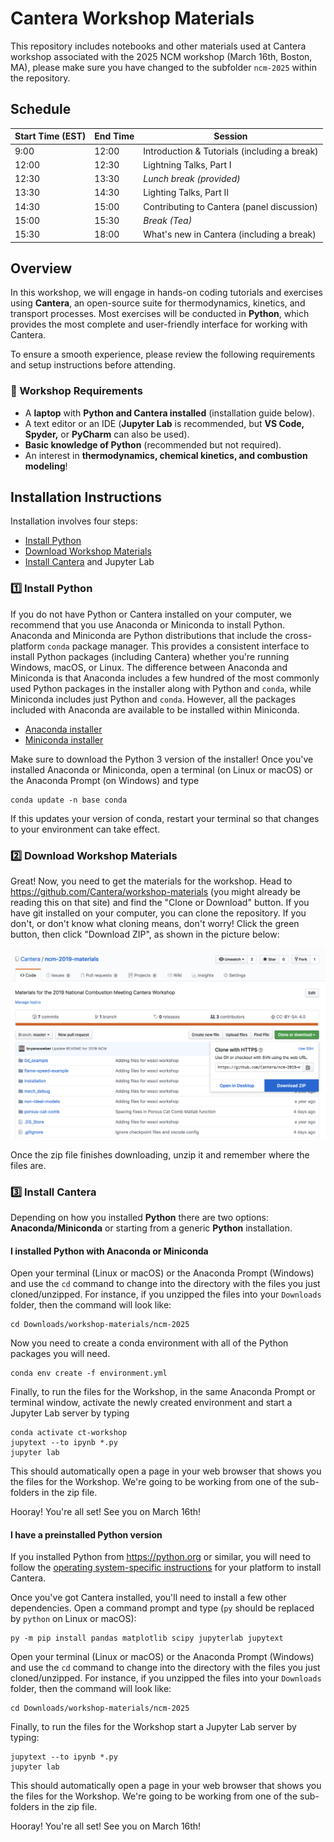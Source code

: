# Cantera Workshop Materials

This repository includes notebooks and other materials used at Cantera workshop associated with the 2025 NCM workshop (March 16th, Boston, MA), please make sure you have changed to the subfolder `ncm-2025` within the repository.

## Schedule

| Start Time (EST) | End Time | Session                        |
|------------------|----------|--------------------------------|
| 9:00  | 12:00 | Introduction & Tutorials (including a break) |
| 12:00 | 12:30 | Lightning Talks, Part I                      |
| 12:30 | 13:30 | *Lunch break (provided)*                     |
| 13:30 | 14:30 | Lighting Talks, Part II                      |
| 14:30 | 15:00 | Contributing to Cantera (panel discussion)   |
| 15:00 | 15:30 | *Break (Tea)*                                |
| 15:30 | 18:00 | What's new in Cantera (including a break)    |

## Overview

In this workshop, we will engage in hands-on coding tutorials and exercises using **Cantera**, an open-source suite for thermodynamics, kinetics, and transport processes. Most exercises will be conducted in **Python**, which provides the most complete and user-friendly interface for working with Cantera.

To ensure a smooth experience, please review the following requirements and setup instructions before attending.

### **📌 Workshop Requirements**
- A **laptop** with **Python and Cantera installed** (installation guide below).
- A text editor or an IDE (**Jupyter Lab** is recommended, but **VS Code, Spyder,** or **PyCharm** can also be used).
- **Basic knowledge of Python** (recommended but not required).
- An interest in **thermodynamics, chemical kinetics, and combustion modeling**!

## Installation Instructions

Installation involves four steps:
- [Install Python](#1️⃣-install-python)
- [Download Workshop Materials](#2️⃣-download-workshop-materials)
- [Install Cantera](#3️⃣-install-cantera) and Jupyter Lab

### **1️⃣ Install Python**

If you do not have Python or Cantera installed on your computer, we recommend that you use Anaconda or Miniconda to install Python. Anaconda and Miniconda are Python distributions that include the cross-platform `conda` package manager. This provides a consistent interface to install Python packages (including Cantera) whether you're running Windows, macOS, or Linux. The difference between Anaconda and Miniconda is that Anaconda includes a few hundred of the most commonly used Python packages in the installer along with Python and `conda`, while Miniconda includes just Python and `conda`. However, all the packages included with Anaconda are available to be installed within Miniconda.

* [Anaconda installer](https://www.anaconda.com/download/)
* [Miniconda installer](https://www.anaconda.com/docs/getting-started/miniconda/install)

Make sure to download the Python 3 version of the installer! Once you've installed Anaconda or Miniconda, open a terminal (on Linux or macOS) or the Anaconda Prompt (on Windows) and type

```console
conda update -n base conda
```

If this updates your version of conda, restart your terminal so that changes to your environment can take effect.

### **2️⃣ Download Workshop Materials**

Great! Now, you need to get the materials for the workshop. Head to <https://github.com/Cantera/workshop-materials> (you might already be reading this on that site) and find the "Clone or Download" button. If you have git installed on your computer, you can clone the repository. If you don't, or don't know what cloning means, don't worry! Click the green button, then click "Download ZIP", as shown in the picture below:

![Download a Zip of the repository](./images/download-repo-zip.png)

Once the zip file finishes downloading, unzip it and remember where the files are.

### **3️⃣ Install Cantera**

Depending on how you installed **Python** there are two options: **Anaconda/Miniconda** or starting from a generic **Python** installation.

#### I installed Python with Anaconda or Miniconda

Open your terminal (Linux or macOS) or the Anaconda Prompt (Windows) and use the `cd` command to change into the directory with the files you just cloned/unzipped. For instance, if you unzipped the files into your `Downloads` folder, then the command will look like:

```console
cd Downloads/workshop-materials/ncm-2025
```

Now you need to create a conda environment with all of the Python packages you will need.

```console
conda env create -f environment.yml
```

Finally, to run the files for the Workshop, in the same Anaconda Prompt or terminal window, activate the newly created environment and start a Jupyter Lab server by typing

```console
conda activate ct-workshop
jupytext --to ipynb *.py
jupyter lab
```

This should automatically open a page in your web browser that shows you the files for the Workshop. We're going to be working from one of the sub-folders in the zip file.

Hooray! You're all set! See you on March 16th!

#### I have a preinstalled Python version

If you installed Python from <https://python.org> or similar, you will need to follow the [operating system-specific instructions](https://cantera.org/install) for your platform to install Cantera.

Once you've got Cantera installed, you'll need to install a few other dependencies. Open a command prompt and type (`py` should be replaced by `python` on Linux or macOS):

```console
py -m pip install pandas matplotlib scipy jupyterlab jupytext
```

Open your terminal (Linux or macOS) or the Anaconda Prompt (Windows) and use the `cd` command to change into the directory with the files you just cloned/unzipped. For instance, if you unzipped the files into your `Downloads` folder, then the command will look like:

```console
cd Downloads/workshop-materials/ncm-2025
```

Finally, to run the files for the Workshop start a Jupyter Lab server by typing:

```console
jupytext --to ipynb *.py
jupyter lab
```

This should automatically open a page in your web browser that shows you the files for the Workshop. We're going to be working from one of the sub-folders in the zip file.

Hooray! You're all set! See you on March 16th!
